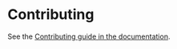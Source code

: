 # Contributing

See the [Contributing guide in the documentation](https://dlrsp.github.io/django-errors/community/contributing/).
